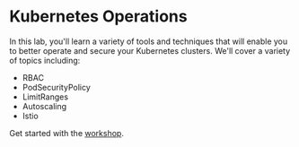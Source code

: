 # Kubernetes Operations

In this lab, you'll learn a variety of tools and techniques that will enable you to better operate and secure your Kubernetes clusters. We'll cover a variety of topics including:
- RBAC
- PodSecurityPolicy
- LimitRanges
- Autoscaling
- Istio

Get started with the [workshop](./exercise-0/README.md).
